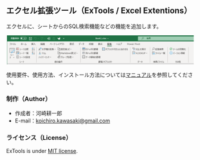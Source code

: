 ## エクセル拡張ツール（ExTools / Excel Extentions）
エクセルに、シートからのSQL検索機能などの機能を追加します。

![pict](https://github.com/koichiro-git/extools/blob/gh-pages/docs/fig_pre01.png?raw=true)

使用要件、使用方法、インストール方法については[マニュアル](https://en.wikipedia.org/wiki/MIT_License)を参照してください。

### 制作（Author）
* 作成者：河崎耕一郎
* E-mail：koichiro.kawasaki@gmail.com 

### ライセンス（License）
ExTools is under [MIT license](https://en.wikipedia.org/wiki/MIT_License).
